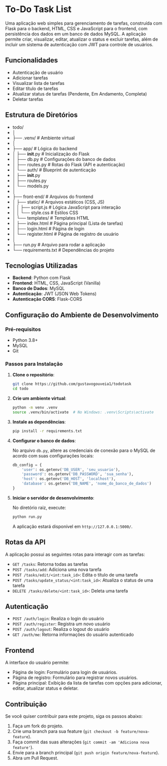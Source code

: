 # To-Do Task List

Uma aplicação web simples para gerenciamento de tarefas, construída com Flask para o backend, HTML, CSS e JavaScript para o frontend, com persistência dos dados em um banco de dados MySQL. A aplicação permite criar, visualizar, editar, atualizar o status e excluir tarefas, além de incluir um sistema de autenticação com JWT para controle de usuários.

## Funcionalidades

- Autenticação de usuário
- Adicionar tarefas
- Visualizar lista de tarefas
- Editar título de tarefas
- Atualizar status de tarefas (Pendente, Em Andamento, Completa)
- Deletar tarefas

## Estrutura de Diretórios

- todo/
- │
- ├── .venv/                   # Ambiente virtual
- │
- ├── app/                      # Lógica do backend
- │   ├── __init__.py           # Inicialização do Flask
- │   ├── db.py                 # Configurações do banco de dados
- │   ├── routes.py             # Rotas do Flask (API e autenticação)
- │   └── auth/                 # Blueprint de autenticação
- │       ├── __init__.py
- │       ├── routes.py
- │       └── models.py
- │
- ├── front-end/                # Arquivos do frontend
- │   ├── static/               # Arquivos estáticos (CSS, JS)
- │   │   ├── script.js         # Lógica JavaScript para interação
- │   │   └── style.css         # Estilos CSS
- │   └── templates/            # Templates HTML
- │       ├── index.html        # Página principal (Lista de tarefas)
- │       ├── login.html        # Página de login
- │       └── register.html     # Página de registro de usuário
- │
- ├── run.py                    # Arquivo para rodar a aplicação
- └── requirements.txt          # Dependências do projeto


## Tecnologias Utilizadas

- **Backend**: Python com Flask
- **Frontend**: HTML, CSS, JavaScript (Vanilla)
- **Banco de Dados**: MySQL
- **Autenticação**: JWT (JSON Web Tokens)
- **Autenticação CORS**: Flask-CORS

## Configuração do Ambiente de Desenvolvimento

### Pré-requisitos

- Python 3.8+
- MySQL
- Git

### Passos para Instalação

1. **Clone o repositório**:

    ```bash
    git clone https://github.com/gustavogouveia1/todotask
    cd todo
    ```

2. **Crie um ambiente virtual**:

    ```bash
    python -m venv .venv
    source .venv/bin/activate  # No Windows: .venv\Scripts\activate
    ```

3. **Instale as dependências**:

    ```bash
    pip install -r requirements.txt
    ```

4. **Configurar o banco de dados**:

    No arquivo `db.py`, altere as credenciais de conexão para o MySQL de acordo com suas configurações locais:

    ```python
    db_config = {
        'user': os.getenv('DB_USER', 'seu_usuario'),
        'password': os.getenv('DB_PASSWORD', 'sua_senha'),
        'host': os.getenv('DB_HOST', 'localhost'),
        'database': os.getenv('DB_NAME', 'nome_do_banco_de_dados')
    }
    ```

5. **Iniciar o servidor de desenvolvimento**:

    No diretório raiz, execute:

    ```bash
    python run.py
    ```

    A aplicação estará disponível em `http://127.0.0.1:5000/`.

## Rotas da API

A aplicação possui as seguintes rotas para interagir com as tarefas:

- `GET /tasks`: Retorna todas as tarefas
- `POST /tasks/add`: Adiciona uma nova tarefa
- `POST /tasks/edit/<int:task_id>`: Edita o título de uma tarefa
- `POST /tasks/update_status/<int:task_id>`: Atualiza o status de uma tarefa
- `DELETE /tasks/delete/<int:task_id>`: Deleta uma tarefa

## Autenticação

- `POST /auth/login`: Realiza o login do usuário
- `POST /auth/register`: Registra um novo usuário
- `POST /auth/logout`: Realiza o logout do usuário
- `GET /auth/me`: Retorna informações do usuário autenticado

## Frontend

A interface do usuário permite:
- Página de login: Formulário para login de usuários.
- Página de registro: Formulário para registrar novos usuários.
- Página principal: Exibição da lista de tarefas com opções para adicionar, editar, atualizar status e deletar.

## Contribuição

Se você quiser contribuir para este projeto, siga os passos abaixo:

1. Faça um fork do projeto.
2. Crie uma branch para sua feature (`git checkout -b feature/nova-feature`).
3. Faça commit das suas alterações (`git commit -am 'Adiciona nova feature'`).
4. Envie para a branch principal (`git push origin feature/nova-feature`).
5. Abra um Pull Request.

